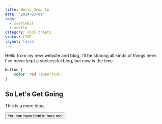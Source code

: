```yaml
---
title: Hello Drop In
date: '2024-03-01'
tags:
  - sveltekit
  - svelte
category: cool-treats
status: LIVE
layout: false
---
```


Hello from my new website and blog, I'll be sharing all kinds of things here. I've never kept a successful blog, but now is the time.

<!-- excerpt -->

```css
button {
	color: red !important;
}
```

## So Let's Get Going

This is a more blog.

<button>You can have html in here too!</button>

<style>
	/* You can even do css */
</style>

